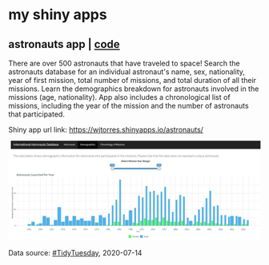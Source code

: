 # my shiny apps

## astronauts app | [code](https://github.com/wjtorres/shiny-apps/tree/main/astronauts)
There are over 500 astronauts that have traveled to space! Search the astronauts database for an individual astronaut's name, sex, nationality, year of first mission, total number of missions, and total duration of all their missions. Learn the demographics breakdown for astronauts involved in the missions (age, nationality). App also includes a chronological list of missions, including the year of the mission and the number of astronauts that participated.

Shiny app url link: https://wjtorres.shinyapps.io/astronauts/

![](https://github.com/wjtorres/shiny-apps/blob/main/astronauts/screenshot.JPG)

Data source: [#TidyTuesday](https://github.com/rfordatascience/tidytuesday), 2020-07-14
